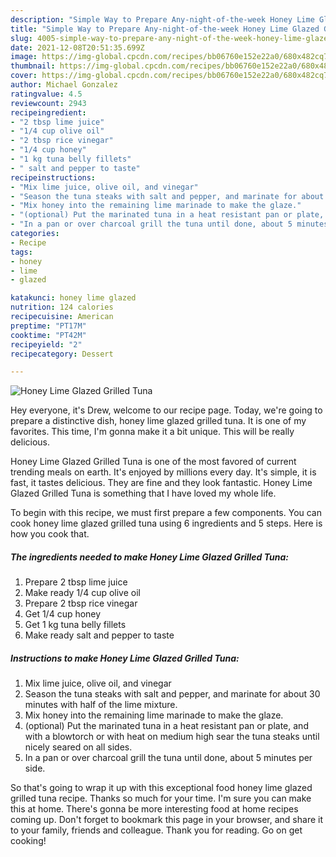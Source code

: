 ```yaml
---
description: "Simple Way to Prepare Any-night-of-the-week Honey Lime Glazed Grilled Tuna"
title: "Simple Way to Prepare Any-night-of-the-week Honey Lime Glazed Grilled Tuna"
slug: 4005-simple-way-to-prepare-any-night-of-the-week-honey-lime-glazed-grilled-tuna
date: 2021-12-08T20:51:35.699Z
image: https://img-global.cpcdn.com/recipes/bb06760e152e22a0/680x482cq70/honey-lime-glazed-grilled-tuna-recipe-main-photo.jpg
thumbnail: https://img-global.cpcdn.com/recipes/bb06760e152e22a0/680x482cq70/honey-lime-glazed-grilled-tuna-recipe-main-photo.jpg
cover: https://img-global.cpcdn.com/recipes/bb06760e152e22a0/680x482cq70/honey-lime-glazed-grilled-tuna-recipe-main-photo.jpg
author: Michael Gonzalez
ratingvalue: 4.5
reviewcount: 2943
recipeingredient:
- "2 tbsp lime juice"
- "1/4 cup olive oil"
- "2 tbsp rice vinegar"
- "1/4 cup honey"
- "1 kg tuna belly fillets"
- " salt and pepper to taste"
recipeinstructions:
- "Mix lime juice, olive oil, and vinegar"
- "Season the tuna steaks with salt and pepper, and marinate for about 30 minutes with half of the lime mixture."
- "Mix honey into the remaining lime marinade to make the glaze."
- "(optional) Put the marinated tuna in a heat resistant pan or plate, and with a blowtorch or with heat on medium high sear the tuna steaks until nicely seared on all sides."
- "In a pan or over charcoal grill the tuna until done, about 5 minutes per side."
categories:
- Recipe
tags:
- honey
- lime
- glazed

katakunci: honey lime glazed 
nutrition: 124 calories
recipecuisine: American
preptime: "PT17M"
cooktime: "PT42M"
recipeyield: "2"
recipecategory: Dessert

---
```



![Honey Lime Glazed Grilled Tuna](https://img-global.cpcdn.com/recipes/bb06760e152e22a0/680x482cq70/honey-lime-glazed-grilled-tuna-recipe-main-photo.jpg)

Hey everyone, it's Drew, welcome to our recipe page. Today, we're going to prepare a distinctive dish, honey lime glazed grilled tuna. It is one of my favorites. This time, I'm gonna make it a bit unique. This will be really delicious.



Honey Lime Glazed Grilled Tuna is one of the most favored of current trending meals on earth. It's enjoyed by millions every day. It's simple, it is fast, it tastes delicious. They are fine and they look fantastic. Honey Lime Glazed Grilled Tuna is something that I have loved my whole life.


To begin with this recipe, we must first prepare a few components. You can cook honey lime glazed grilled tuna using 6 ingredients and 5 steps. Here is how you cook that.

<!--inarticleads1-->

##### The ingredients needed to make Honey Lime Glazed Grilled Tuna:

1. Prepare 2 tbsp lime juice
1. Make ready 1/4 cup olive oil
1. Prepare 2 tbsp rice vinegar
1. Get 1/4 cup honey
1. Get 1 kg tuna belly fillets
1. Make ready  salt and pepper to taste




<!--inarticleads2-->

##### Instructions to make Honey Lime Glazed Grilled Tuna:

1. Mix lime juice, olive oil, and vinegar
1. Season the tuna steaks with salt and pepper, and marinate for about 30 minutes with half of the lime mixture.
1. Mix honey into the remaining lime marinade to make the glaze.
1. (optional) Put the marinated tuna in a heat resistant pan or plate, and with a blowtorch or with heat on medium high sear the tuna steaks until nicely seared on all sides.
1. In a pan or over charcoal grill the tuna until done, about 5 minutes per side.




So that's going to wrap it up with this exceptional food honey lime glazed grilled tuna recipe. Thanks so much for your time. I'm sure you can make this at home. There's gonna be more interesting food at home recipes coming up. Don't forget to bookmark this page in your browser, and share it to your family, friends and colleague. Thank you for reading. Go on get cooking!
